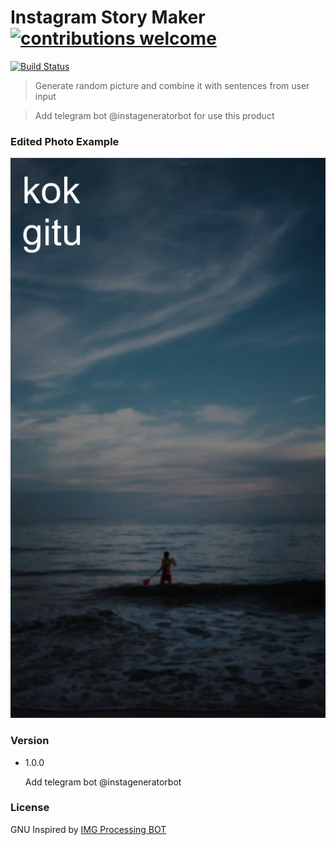 # Instagram Story Maker [![contributions welcome](https://img.shields.io/badge/contributions-welcome-brightgreen.svg?style=flat)](https://github.com/dwyl/esta/issues)
[![Build Status](https://travis-ci.org/teofiluscandra/instagram-story-maker.png?branch=master)](https://travis-ci.org/teofiluscandra/instagram-story-maker)


> Generate random picture and combine it with sentences from user input

> Add telegram bot @instageneratorbot for use this product

### Edited Photo Example
![alt text](https://github.com/teofiluscandra/instagram-story-maker/blob/master/edited/photo-edited.jpg?raw=true)

### Version
- 1.0.0

  Add telegram bot @instageneratorbot

### License
GNU
Inspired by [IMG Processing BOT](https://github.com/theinternetbae/imgprocessing)